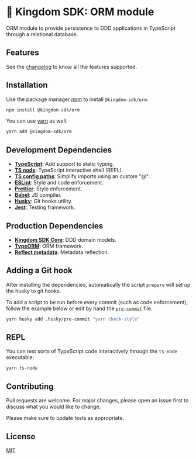 # 🏰 Kingdom SDK: ORM module

ORM module to provide persistence to DDD applications in TypeScript through a relational database.

## Features

See the [changelog](./CHANGELOG.md) to know all the features supported.

## Installation

Use the package manager [npm](https://npmjs.org) to install `@kingdom-sdk/orm`.

```bash
npm install @kingdom-sdk/orm
```

You can use [yarn](https://yarnpkg.com/) as well.

```bash
yarn add @kingdom-sdk/orm
```

## Development Dependencies

- [**TypeScript**](https://www.npmjs.com/package/typescript): Add support to static typing.
- [**TS node**](https://www.npmjs.com/package/ts-node): TypeScript interactive shell (REPL).
- [**TS config paths**](https://www.npmjs.com/package/tsconfig-paths): Simplify imports using an custom "@".
- [**ESLint**](https://www.npmjs.com/package/eslint): Style and code enforcement.
- [**Prettier**](https://www.npmjs.com/package/prettier): Style enforcement.
- [**Babel**](https://www.npmjs.com/package/@babel/core): JS compiler.
- [**Husky**](https://www.npmjs.com/package/husky): Git hooks utility.
- [**Jest**](https://www.npmjs.com/package/jest): Testing framework.

## Production Dependencies

- [**Kingdom SDK Core**](https://www.npmjs.com/package/@kingdom-sdk/core): DDD domain models.
- [**TypeORM**](https://www.npmjs.com/package/typeorm): ORM framework.
- [**Reflect metadata**](https://www.npmjs.com/package/reflect-metadata): Metadata reflection.

## Adding a Git hook

After installing the dependencies, automatically the script `prepare` will set up the husky to git hooks.

To add a script to be run before every commit (such as code enforcement), follow the example below or edit by hand the [`pre-commit`](.husky/pre-commit) file.

```bash
yarn husky add .husky/pre-commit "yarn check-style"
```

## REPL

You can test sorts of TypeScript code interactively through the `ts-node` executable:

```bash
yarn ts-node
```

## Contributing

Pull requests are welcome. For major changes, please open an issue first to discuss what you would like to change.

Please make sure to update tests as appropriate.

## License

[MIT](https://choosealicense.com/licenses/mit/)
